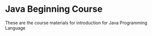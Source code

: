 # Java Beginning Course
These are the course materials for introduction for Java Programming Language
